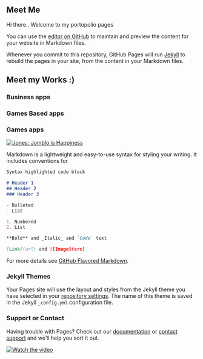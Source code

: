 ## Meet Me

Hi there..
Welcome to my portopolio pages

You can use the [editor on GitHub](https://github.com/rendi88/portopolio/edit/master/index.md) to maintain and preview the content for your website in Markdown files.

Whenever you commit to this repository, GitHub Pages will run [Jekyll](https://jekyllrb.com/) to rebuild the pages in your site, from the content in your Markdown files.


## Meet my Works :)

### Business apps
### Games Based apps
### Games apps
[![Jones: Jomblo is Happiness](https://i.ytimg.com/vi/l2fBD6y4TAY/hqdefault.jpg)](https://www.youtube.com/watch?v=nS2rutFMysE)



Markdown is a lightweight and easy-to-use syntax for styling your writing. It includes conventions for

```markdown
Syntax highlighted code block

# Header 1
## Header 2
### Header 3

- Bulleted
- List

1. Numbered
2. List

**Bold** and _Italic_ and `Code` text

[Link](url) and ![Image](src)
```

For more details see [GitHub Flavored Markdown](https://guides.github.com/features/mastering-markdown/).

### Jekyll Themes

Your Pages site will use the layout and styles from the Jekyll theme you have selected in your [repository settings](https://github.com/rendi88/portopolio/settings). The name of this theme is saved in the Jekyll `_config.yml` configuration file.

### Support or Contact

Having trouble with Pages? Check out our [documentation](https://help.github.com/categories/github-pages-basics/) or [contact support](https://github.com/contact) and we’ll help you sort it out.


[![Watch the video](https://i.imgur.com/vKb2F1B.png)](https://github.com/rendi88/portopolio/blob/master/eduELearning.mp4)